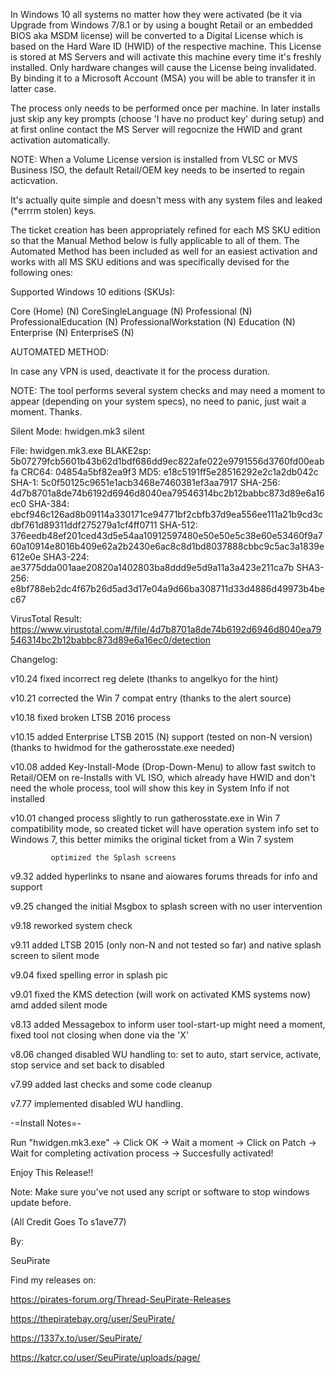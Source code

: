 In Windows 10 all systems no matter how they were activated (be it via Upgrade from Windows 7/8.1 or by using a bought Retail or an embedded BIOS aka MSDM license) will be converted to a Digital License which is based on the Hard Ware ID (HWID) of the respective machine. This License is stored at MS Servers and will activate this machine every time it's freshly installed. Only hardware changes will cause the License being invalidated. By binding it to a Microsoft Account (MSA) you will be able to transfer it in latter case.

The process only needs to be performed once per machine. In later installs just skip any key prompts (choose 'I have no product key' during setup) and at first online contact the MS Server will regocnize the HWID and grant activation automatically. 

NOTE: When a Volume License version is installed from VLSC or MVS Business ISO, the default Retail/OEM key needs to be inserted to regain acticvation.

It's actually quite simple and doesn't mess with any system files and leaked (*errrm stolen) keys. 

The ticket creation has been appropriately refined for each MS SKU edition so that the Manual Method below is fully applicable to all of them. The Automated Method has been included as well for an easiest activation and works with all MS SKU editions and was specifically devised for the following ones: 

Supported Windows 10 editions (SKUs):

Core (Home) (N)
CoreSingleLanguage (N)
Professional (N)
ProfessionalEducation (N)
ProfessionalWorkstation (N)
Education (N)
Enterprise (N)
EnterpriseS  (N)

AUTOMATED METHOD: 

In case any VPN is used, deactivate it for the process duration. 

NOTE:   The tool performs several system checks and may need a moment to appear (depending on your system specs), no need to panic, just wait a moment. Thanks.

Silent Mode: hwidgen.mk3 silent

File: hwidgen.mk3.exe
BLAKE2sp: 5b07279fcb5601b43b62d1bdf686dd9ec822afe022e9791556d3760fd00eabfa
CRC64: 04854a5bf82ea9f3
MD5: e18c5191ff5e28516292e2c1a2db042c
SHA-1: 5c0f50125c9651e1acb3468e7460381ef3aa7917
SHA-256: 4d7b8701a8de74b6192d6946d8040ea79546314bc2b12babbc873d89e6a16ec0
SHA-384: ebcf946c126ad8b09114a330171ce94771bf2cbfb37d9ea556ee111a21b9cd3cdbf761d89311ddf275279a1cf4ff0711
SHA-512: 376eedb48ef201ced43d5e54aa10912597480e50e50e5c38e60e53460f9a760a10914e8016b409e62a2b2430e6ac8c8d1bd8037888cbbc9c5ac3a1839e612e0e
SHA3-224: ae3775dda001aae20820a1402803ba8ddd9e5d9a11a3a423e211ca7b
SHA3-256: e8bf788eb2dc4f67b26d5ad3d17e04a9d66ba308711d33d4886d49973b4bec67

VirusTotal Result:
https://www.virustotal.com/#/file/4d7b8701a8de74b6192d6946d8040ea79546314bc2b12babbc873d89e6a16ec0/detection

Changelog:

v10.24 fixed incorrect reg delete (thanks to angelkyo for the hint)

v10.21 corrected the Win 7 compat entry (thanks to the alert source)

v10.18 fixed broken LTSB 2016 process

v10.15 added Enterprise LTSB 2015 (N) support (tested on non-N version) (thanks to hwidmod for the gatherosstate.exe needed)

v10.08 added Key-Install-Mode (Drop-Down-Menu) to allow fast switch to Retail/OEM on re-Installs with VL ISO, which already have HWID and don't need the whole process, tool will show this key in System Info if not installed

v10.01 changed process slightly to run gatherosstate.exe in Win 7 compatibility mode, so created ticket will have operation system info set to Windows 7, this better mimiks the original ticket from a Win 7 system

             optimized the Splash screens

 

v9.32 added hyperlinks to nsane and aiowares forums threads for info and support

v9.25 changed the initial Msgbox to splash screen with no user intervention

v9.18 reworked system check

v9.11 added LTSB 2015 (only non-N and not tested so far) and native splash screen to silent mode

v9.04 fixed spelling error in splash pic

v9.01 fixed the KMS detection (will work on activated KMS systems now) amd added silent mode

v8.13 added Messagebox to inform user tool-start-up might need a moment, fixed tool not closing when done via the 'X'

v8.06 changed disabled WU handling to: set to auto, start service, activate, stop service and set back to disabled

v7.99 added last checks and some code cleanup

v7.77 implemented disabled WU handling.


-=Install Notes=-

Run "hwidgen.mk3.exe" -> Click OK -> Wait a moment -> Click on Patch -> Wait for completing activation process -> Succesfully activated!

Enjoy This Release!!

Note: Make sure you've not used any script or software to stop windows update before.

(All Credit Goes To s1ave77)

By:

SeuPirate

Find my releases on:

https://pirates-forum.org/Thread-SeuPirate-Releases

https://thepiratebay.org/user/SeuPirate/

https://1337x.to/user/SeuPirate/

https://katcr.co/user/SeuPirate/uploads/page/